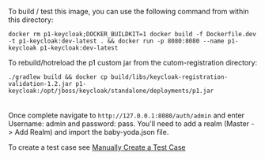 To build / test this image, you can use the following command from within this directory:

`docker rm p1-keycloak;DOCKER_BUILDKIT=1 docker build -f Dockerfile.dev -t p1-keycloak:dev-latest . && docker run -p 8080:8080 --name p1-keycloak p1-keycloak:dev-latest`

To rebuild/hotreload the p1 custom jar from the cutom-registration directory:

`./gradlew build && docker cp build/libs/keycloak-registration-validation-1.2.jar p1-keycloak:/opt/jboss/keycloak/standalone/deployments/p1.jar`
<br><br><br>
Once complete navigate to `http://127.0.0.1:8080/auth/admin` and enter Username: admin and password: pass.  You'll need to add a realm (Master -> Add Realm) and import the baby-yoda.json file.

To create a test case see [Manually Create a Test Case](../docs/create-a-test-case.md)
